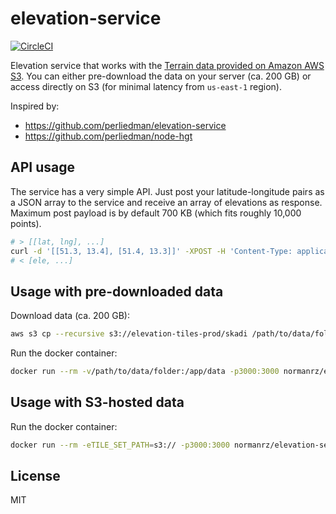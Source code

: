 # elevation-service

[![CircleCI](https://circleci.com/gh/normanrz/elevation-service.svg?style=svg)](https://circleci.com/gh/normanrz/elevation-service)

Elevation service that works with the [Terrain data provided on Amazon AWS S3](https://registry.opendata.aws/terrain-tiles/). You can either pre-download the data on your server (ca. 200 GB) or access directly on S3 (for minimal latency from `us-east-1` region).

Inspired by:

- https://github.com/perliedman/elevation-service
- https://github.com/perliedman/node-hgt

## API usage

The service has a very simple API. Just post your latitude-longitude pairs as a JSON array to the service and receive an array of elevations as response. Maximum post payload is by default 700 KB (which fits roughly 10,000 points).

```bash
# > [[lat, lng], ...]
curl -d '[[51.3, 13.4], [51.4, 13.3]]' -XPOST -H 'Content-Type: application/json' http://localhost:3000
# < [ele, ...]
```

## Usage with pre-downloaded data

Download data (ca. 200 GB):

```bash
aws s3 cp --recursive s3://elevation-tiles-prod/skadi /path/to/data/folder
```

Run the docker container:

```bash
docker run --rm -v/path/to/data/folder:/app/data -p3000:3000 normanrz/elevation-service
```

## Usage with S3-hosted data

Run the docker container:

```bash
docker run --rm -eTILE_SET_PATH=s3:// -p3000:3000 normanrz/elevation-service
```

## License

MIT
